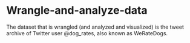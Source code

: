 # Wrangle-and-analyze-data
 The dataset that is wrangled (and analyzed and visualized) is the tweet archive of Twitter user @dog_rates, also known as WeRateDogs.
